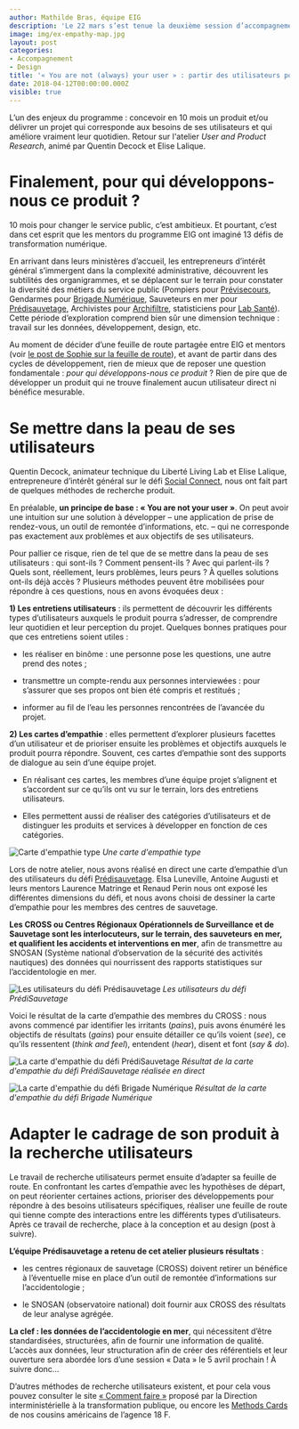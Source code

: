 ```yaml
---
author: Mathilde Bras, équipe EIG
description: 'Le 22 mars s’est tenue la deuxième session d’accompagnement des entrepreneurs d’intérêt général. En présence des mentors des défis, nous avons travaillé sur 3 ateliers, orientés « utilisateurs » : recherche produit et utilisateurs, design et conception du produit avec ses utilisateurs, ouverture du code source.'
image: img/ex-empathy-map.jpg
layout: post
categories:
- Accompagnement
- Design
title: '« You are not (always) your user » : partir des utilisateurs pour construire un produit.  Retour sur les ateliers du 22 mars (1/3)'
date: 2018-04-12T00:00:00.000Z
visible: true
---
```


L’un des enjeux du programme : concevoir en 10 mois un produit et/ou
délivrer un projet qui corresponde aux besoins de ses utilisateurs et
qui améliore vraiment leur quotidien.  Retour sur l'atelier *User and
Product Research*, animé par Quentin Decock et Elise Lalique.

# Finalement, pour qui développons-nous ce produit ?

10 mois pour changer le service public, c’est ambitieux. Et pourtant,
c’est dans cet esprit que les mentors du programme EIG ont imaginé 13
défis de transformation numérique.

En arrivant dans leurs ministères d’accueil, les entrepreneurs
d’intérêt général s’immergent dans la complexité administrative,
découvrent les subtilités des organigrammes, et se déplacent sur le
terrain pour constater la diversité des métiers du service public
(Pompiers pour
[Prévisecours](https://entrepreneur-interet-general.etalab.gouv.fr/defi/2017/09/26/previsecours/),
Gendarmes pour [Brigade
Numérique](https://entrepreneur-interet-general.etalab.gouv.fr/defi/2017/09/26/brigadenumerique/),
Sauveteurs en mer pour
[Prédisauvetage](https://entrepreneur-interet-general.etalab.gouv.fr/defi/2017/09/26/donneesauvetagemaritime/),
Archivistes pour
[Archifiltre](https://entrepreneur-interet-general.etalab.gouv.fr/defi/2017/09/26/archemse/),
statisticiens pour [Lab
Santé](https://entrepreneur-interet-general.etalab.gouv.fr/defi/2017/09/26/labsante/)). Cette
période d’exploration comprend bien sûr une dimension technique :
travail sur les données, développement, design, etc.

Au moment de décider d’une feuille de route partagée entre EIG et
mentors (voir [le post de Sophie sur la feuille de
route](https://entrepreneur-interet-general.etalab.gouv.fr/posts/2018/04/04/construire-une-feuille-de-route-partagee/)),
et avant de partir dans des cycles de développement, rien de mieux que
de reposer une question fondamentale : *pour qui développons-nous ce
produit* ? Rien de pire que de développer un produit qui ne trouve
finalement aucun utilisateur direct ni bénéfice mesurable.

# Se mettre dans la peau de ses utilisateurs

Quentin Decock, animateur technique du Liberté Living Lab et Elise
Lalique, entrepreneure d’intérêt général sur le défi [Social Connect](https://entrepreneur-interet-general.etalab.gouv.fr/defi/2017/09/26/socialconnect/),
nous ont fait part de quelques méthodes de recherche produit.

En préalable, **un principe de base : « You are not your user »**. On
peut avoir une intuition sur une solution à développer – une
application de prise de rendez-vous, un outil de remontée
d’informations, etc. – qui ne corresponde pas exactement aux problèmes
et aux objectifs de ses utilisateurs.

Pour pallier ce risque, rien de tel que de se mettre dans la peau de
ses utilisateurs : qui sont-ils ? Comment pensent-ils ? Avec qui
parlent-ils ? Quels sont, réellement, leurs problèmes, leurs peurs ? À
quelles solutions ont-ils déjà accès ?  Plusieurs méthodes peuvent
être mobilisées pour répondre à ces questions, nous en avons évoquées
deux :

**1) Les entretiens utilisateurs** : ils permettent de découvrir les
différents types d’utilisateurs auxquels le produit pourra s’adresser,
de comprendre leur quotidien et leur perception du projet. Quelques
bonnes pratiques pour que ces entretiens soient utiles :

- les réaliser en binôme : une personne pose les questions, une autre
  prend des notes ;

- transmettre un compte-rendu aux personnes interviewées : pour
  s’assurer que ses propos ont bien été compris et restitués ;
  
- informer au fil de l’eau les personnes rencontrées de l’avancée du
  projet.

**2) Les cartes d’empathie** : elles permettent d’explorer plusieurs
facettes d’un utilisateur et de prioriser ensuite les problèmes et
objectifs auxquels le produit pourra répondre. Souvent, ces cartes
d’empathie sont des supports de dialogue au sein d’une équipe projet.

- En réalisant ces cartes, les membres d’une équipe projet s’alignent
  et s’accordent sur ce qu’ils ont vu sur le terrain, lors des
  entretiens utilisateurs.
  
- Elles permettent aussi de réaliser des catégories d’utilisateurs et
  de distinguer les produits et services à développer en fonction de
  ces catégories.
  
![Carte d'empathie type](/img/blog/ex-empathy-map.jpg)
_Une carte d'empathie type_

Lors de notre atelier, nous avons réalisé en direct une carte
d’empathie d’un des utilisateurs du défi
[Prédisauvetage](https://entrepreneur-interet-general.etalab.gouv.fr/defi/2017/09/26/donneesauvetagemaritime/). Elsa
Luneville, Antoine Augusti et leurs mentors Laurence Matringe et
Renaud Perin nous ont exposé les différentes dimensions du défi, et
nous avons choisi de dessiner la carte d’empathie pour les membres des
centres de sauvetage.

**Les CROSS ou Centres Régionaux Opérationnels de Surveillance et de
Sauvetage sont les interlocuteurs, sur le terrain, des sauveteurs en
mer, et qualifient les accidents et interventions en mer**, afin de
transmettre au SNOSAN (Système national d’observation de la sécurité
des activités nautiques) des données qui nourrissent des rapports
statistiques sur l’accidentologie en mer.

![Les utilisateurs du défi Prédisauvetage](/img/blog/user-predisauvetage.jpg)
_Les utilisateurs du défi PrédiSauvetage_

Voici le résultat de la carte d’empathie des membres du CROSS : nous
avons commencé par identifier les irritants (*pains*), puis avons
énuméré les objectifs de résultats (*gains*) pour ensuite détailler ce
qu’ils voient (*see*), ce qu’ils ressentent (*think and feel*),
entendent (*hear*), disent et font (*say & do*).

![La carte d'empathie du défi PrédiSauvetage](/img/blog/empathy-predisauvetage.jpg)
_Résultat de la carte d'empathie du défi PrédiSauvetage réalisée en direct_

![La carte d'empathie du défi Brigade Numérique](/img/blog/brigade-num-empathy-map-2.jpeg)
_Résultat de la carte d'empathie du défi Brigade Numérique_


# Adapter le cadrage de son produit à la recherche utilisateurs

Le travail de recherche utilisateurs permet ensuite d’adapter sa
feuille de route. En confrontant les cartes d’empathie avec les
hypothèses de départ, on peut réorienter certaines actions, prioriser
des développements pour répondre à des besoins utilisateurs
spécifiques, réaliser une feuille de route qui tienne compte des
interactions entre les différents types d’utilisateurs. Après ce
travail de recherche, place à la conception et au design (post à
suivre).

**L’équipe Prédisauvetage a retenu de cet atelier plusieurs
résultats** : 

- les centres régionaux de sauvetage (CROSS) doivent retirer un
  bénéfice à l’éventuelle mise en place d’un outil de remontée
  d’informations sur l’accidentologie ;
  
- le SNOSAN (observatoire national) doit fournir aux CROSS des
  résultats de leur analyse agrégée.

**La clef : les données de l’accidentologie en mer**, qui nécessitent
d’être standardisées, structurées, afin de fournir une information de
qualité.  L’accès aux données, leur structuration afin de créer des
référentiels et leur ouverture sera abordée lors d’une session
« Data » le 5 avril prochain ! À suivre donc…

D’autres méthodes de recherche utilisateurs existent, et pour cela
vous pouvez consulter le site [« Comment faire
»](http://comment-faire.modernisation.gouv.fr/) proposé par la
Direction interministérielle à la transformation publique, ou encore
les [Methods Cards](https://methods.18f.gov/) de nos cousins
américains de l’agence 18 F.
